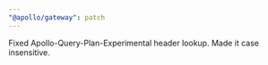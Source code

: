 ```yaml
---
"@apollo/gateway": patch
---
```


Fixed Apollo-Query-Plan-Experimental header lookup. Made it case insensitive.
  